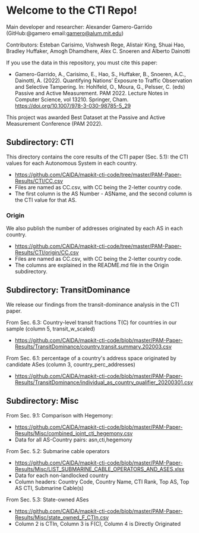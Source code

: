 # Welcome to the CTI Repo!

Main developer and researcher: Alexander Gamero-Garrido (GitHub:@gamero email:gamero@alum.mit.edu)

Contributors: Esteban Carisimo, Vishwesh Rege, Alistair King, Shuai Hao, Bradley Huffaker, Amogh Dhamdhere, Alex C. Snoeren and Alberto Dainotti

If you use the data in this repository, you must cite this paper:

- Gamero-Garrido, A., Carisimo, E., Hao, S., Huffaker, B., Snoeren, A.C., Dainotti, A. (2022). Quantifying Nations’ Exposure to Traffic Observation and Selective Tampering. In: Hohlfeld, O., Moura, G., Pelsser, C. (eds) Passive and Active Measurement. PAM 2022. Lecture Notes in Computer Science, vol 13210. Springer, Cham. https://doi.org/10.1007/978-3-030-98785-5_29

This project was awarded Best Dataset at the Passive and Active Measurement Conference (PAM 2022).

## Subdirectory: CTI

This directory contains the core results of the CTI paper (Sec. 5.1): the CTI values for each Autonomous System in each country.

- https://github.com/CAIDA/mapkit-cti-code/tree/master/PAM-Paper-Results/CTI/CC.csv
- Files are named as CC.csv, with CC being the 2-letter country code.
- The first column is the AS Number - ASName, and the second column is the CTI value for that AS.

### Origin

We also publish the number of addresses originated by each AS in each country. 

- https://github.com/CAIDA/mapkit-cti-code/tree/master/PAM-Paper-Results/CTI/origin/CC.csv
- Files are named as CC.csv, with CC being the 2-letter country code.
- The columns are explained in the README.md file in the Origin subdirectory.

## Subdirectory: TransitDominance

We release our findings from the transit-dominance analysis in the CTI paper.
  
From Sec. 6.3: Country-level transit fractions T(C) for countries in our sample (column 5, transit_w_scaled)

- https://github.com/CAIDA/mapkit-cti-code/blob/master/PAM-Paper-Results/TransitDominance/country.transit.summary.202003.csv 
  
From Sec. 6.1: percentage of a country's address space originated by candidate ASes (column 3, country_perc_addresses)

- https://github.com/CAIDA/mapkit-cti-code/blob/master/PAM-Paper-Results/TransitDominance/individual_as_country_qualifier_20200301.csv
  
## Subdirectory: Misc
  
From Sec. 9.1: Comparison with Hegemony:

- https://github.com/CAIDA/mapkit-cti-code/blob/master/PAM-Paper-Results/Misc/combined_joint_cti_hegemony.csv
- Data for all AS-Country pairs: asn,cti,hegemony
  
From Sec. 5.2: Submarine cable operators

- https://github.com/CAIDA/mapkit-cti-code/blob/master/PAM-Paper-Results/Misc/LIST_SUBMARINE_CABLE_OPERATORS_AND_ASES.xlsx
- Data for each non-landlocked country
- Column headers: Country Code,	Country Name,	CTI Rank,	Top AS, Top AS CTI, Submarine Cable(s)
 
From Sec. 5.3: State-owned ASes
    
- https://github.com/CAIDA/mapkit-cti-code/blob/master/PAM-Paper-Results/Misc/state_owned_F_CTIn.csv
- Column 2 is CTIn, Column 3 is F(C), Column 4 is Directly Originated
  
  
